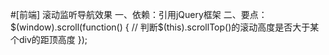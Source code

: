 #[前端] 滚动监听导航效果
一、依赖：引用jQuery框架
二、要点：$(window).scroll(function() { // 判断$(this).scrollTop()的滚动高度是否大于某个div的距顶高度 });
